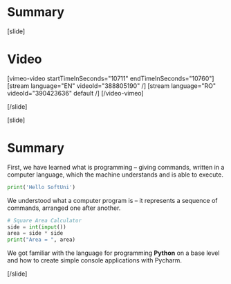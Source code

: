 # Summary

[slide]
# Video

[vimeo-video startTimeInSeconds="10711" endTimeInSeconds="10760"]
[stream language="EN" videoId="388805190"  /]
[stream language="RO" videoId="390423636" default /]
[/video-vimeo]

[/slide]

[slide]
# Summary
First, we have learned what is programming – giving commands, written in a computer language, which the machine understands and is able to execute. 
```py live
print('Hello SoftUni')
```

We understood what a computer program is – it represents a sequence of commands, arranged one after another.
```py live
# Square Area Calculator
side = int(input())
area = side * side
print("Area = ", area)
```

We got familiar with the language for programming **Python** on a base level and how to create simple console applications with Pycharm.

[/slide]